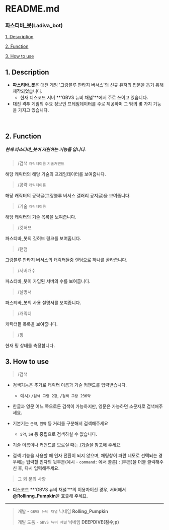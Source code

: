 # README.md

### 파스티바_봇(Ladiva_bot)

[1. Description](#1.-description)

[2. Function](#2.-function)

[3. How to use](#3.-how-to-use)



## 1. Description

- **파스티바_봇**은 대전 게임 '그랑블루 판타지 버서스'의 신규 유저의 입문을 돕기 위해 제작되었습니다.
  - 현재 디스코드 서버 **'GBVS 뉴비 채널'**에서 주로 쓰이고 있습니다.
- 대전 격투 게임의 주요 정보인 프레임데이터를 주로 제공하며 그 밖의 몇 가지 기능을 가지고 있습니다.

​    

## 2. Function

##### 현재 파스티바_봇이 지원하는 기능들 입니다.

>  /검색 `캐릭터이름` `기술커맨드`

해당 캐릭터의 해당 기술의 프레임데이터를 보여줍니다.

> /공략 `캐릭터이름`

해당 캐릭터의 공략글(그랑블루 버서스 갤러리 공지글)을 보여줍니다.

> /기술 `캐릭터이름`

해당 캐릭터의 기술 목록을 보여줍니다.

> /깃허브

파스티바_봇의 깃허브 링크를 보여줍니다.

> /랜덤

그랑블루 판타지 버서스의 캐릭터들중 랜덤으로 하나를 골라줍니다.

> /서버개수

파스티바_봇이 가입된 서버의 수를 보여줍니다.

> /설명서

파스티바_봇의 사용 설명서를 보여줍니다.

> /캐릭터

캐릭터들 목록을 보여줍니다.

> /핑

현재 핑 상태를 측정합니다.



## 3. How to use

> /검색

- 검색기능은 추가로 캐릭터 이름과 기술 커맨드를 입력받습니다.
  - 예시) `/검색 그랑 2강`, `/검색 그랑 236약`

- 한글과 영문 어느 쪽으로든 검색이 가능하지만, 영문은 가능하면 소문자로 검색해주세요.
- 기본기는 `근약`, `원약` 등 거리를 구분해서 검색해주세요
  - `5약`, `5H` 등 중립으로 검색하실 수 없습니다.

- 기술 이름이나 커맨드를 모르실 때는 [/기술](#2.-function)을 참고해 주세요.
- 검색 기능을 사용할 때 인자 전환이 되지 않으며, 채팅창이 파란 네모로 선택되는 경우에는 입력할 인자의 뒷부분(예시 - `command:` 에서 콜론[ : ]부분)을 더블 클릭해주신 후, 다시 입력해주세요.

> 그 외 문의 사항

- 디스코드 **'GBVS 뉴비 채널'**의 이용자이신 경우, 서버에서 **@Rollinng_Pumpkin**을 호출해 주세요.



---

> 개발 - `GBVS 뉴비 채널` 닉네임 **Rolling_Pumpkin**
>
> 개발 도움 - `GBVS 뉴비 채널` 닉네임 **DEEPDIVE(잠수;p)**

